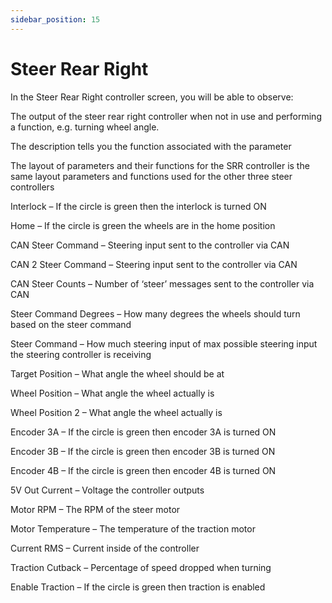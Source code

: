 ```yaml
---
sidebar_position: 15
---
```


# Steer Rear Right

In the Steer Rear Right controller screen, you will be able to observe:

The output of the steer rear right controller when not in use and performing a function, e.g. turning wheel angle.

The description tells you the function associated with the parameter

The layout of parameters and their functions for the SRR controller is the same layout parameters and functions used for the other three steer controllers

Interlock – If the circle is green then the interlock is turned ON

Home – If the circle is green the wheels are in the home position

CAN Steer Command – Steering input sent to the controller via CAN

CAN 2 Steer Command – Steering input sent to the controller via CAN

CAN Steer Counts – Number of ‘steer’ messages sent to the controller via CAN

Steer Command Degrees – How many degrees the wheels should turn based on the steer command

Steer Command – How much steering input of max possible steering input 
the steering controller is receiving

Target Position – What angle the wheel should be at

Wheel Position – What angle the wheel actually is

Wheel Position 2 – What angle the wheel actually is

Encoder 3A – If the circle is green then encoder 3A is turned ON

Encoder 3B – If the circle is green then encoder 3B is turned ON

Encoder 4B – If the circle is green then encoder 4B is turned ON

5V Out Current – Voltage the controller outputs

Motor RPM – The RPM of the steer motor

Motor Temperature – The temperature of the traction motor

Current RMS – Current inside of the controller

Traction Cutback – Percentage of speed dropped when turning 

Enable Traction – If the circle is green then traction is enabled











